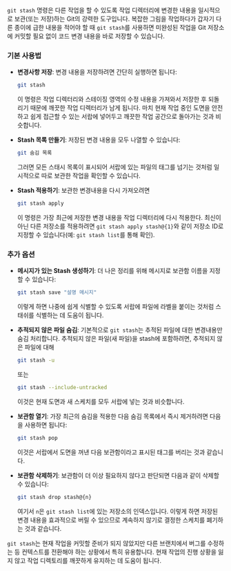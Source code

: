 `git stash` 명령은 다른 작업을 할 수 있도록 작업 디렉터리에 변경한 내용을 일시적으로 보관(또는 저장)하는 Git의 강력한 도구입니다. 복잡한 그림을 작업하다가 갑자기 다른 종이에 급한 내용을 적어야 할 때 `git stash`를 사용하면 미완성된 작업을 Git 저장소에 커밋할 필요 없이 코드 변경 내용을 바로 저장할 수 있습니다.

### 기본 사용법

- **변경사항 저장**: 변경 내용을 저장하려면 간단히 실행하면 됩니다:

  ```bash
  git stash
  ```

  이 명령은 작업 디렉터리와 스테이징 영역의 수정 내용을 가져와서 저장한 후 되돌리기 때문에 깨끗한 작업 디렉터리가 남게 됩니다. 마치 현재 작업 중인 도면을 안전하고 쉽게 접근할 수 있는 서랍에 넣어두고 깨끗한 작업 공간으로 돌아가는 것과 비슷합니다.

- **Stash 목록 만들기**: 저장된 변경 내용을 모두 나열할 수 있습니다:

  ```bash
  git 숨김 목록
  ```

  그러면 모든 스태시 목록이 표시되어 서랍에 있는 파일의 태그를 넘기는 것처럼 일시적으로 따로 보관한 작업을 확인할 수 있습니다.

- **Stash 적용하기**: 보관한 변경내용을 다시 가져오려면
  ```bash
  git stash apply
  ```
  이 명령은 가장 최근에 저장한 변경 내용을 작업 디렉터리에 다시 적용한다. 최신이 아닌 다른 저장소를 적용하려면 `git stash apply stash@{1}`와 같이 저장소 ID로 지정할 수 있습니다(예: `git stash list`를 통해 확인).

### 추가 옵션

- **메시지가 있는 Stash 생성하기**: 더 나은 정리를 위해 메시지로 보관함 이름을 지정할 수 있습니다:

  ```bash
  git stash save "설명 메시지"
  ```

  이렇게 하면 나중에 쉽게 식별할 수 있도록 서랍에 파일에 라벨을 붙이는 것처럼 스태쉬를 식별하는 데 도움이 됩니다.

- **추적되지 않은 파일 숨김**: 기본적으로 `git stash`는 추적된 파일에 대한 변경내용만 숨김 처리합니다. 추적되지 않은 파일(새 파일)을 stash에 포함하려면, 추적되지 않은 파일에 대해

  ```bash
  git stash -u
  ```

  또는

  ```bash
  git stash --include-untracked
  ```

  이것은 현재 도면과 새 스케치를 모두 서랍에 넣는 것과 비슷합니다.

- **보관함 열기**: 가장 최근의 숨김을 적용한 다음 숨김 목록에서 즉시 제거하려면 다음을 사용하면 됩니다:

  ```bash
  git stash pop
  ```

  이것은 서랍에서 도면을 꺼낸 다음 보관함이라고 표시된 태그를 버리는 것과 같습니다.

- **보관함 삭제하기**: 보관함이 더 이상 필요하지 않다고 판단되면 다음과 같이 삭제할 수 있습니다:
  ```bash
  git stash drop stash@{n}
  ```
  여기서 `n`은 `git stash list`에 있는 저장소의 인덱스입니다. 이렇게 하면 저장된 변경 내용을 효과적으로 버릴 수 있으므로 계속하지 않기로 결정한 스케치를 폐기하는 것과 같습니다.

`git stash`는 현재 작업을 커밋할 준비가 되지 않았지만 다른 브랜치에서 버그를 수정하는 등 컨텍스트를 전환해야 하는 상황에서 특히 유용합니다. 현재 작업의 진행 상황을 잃지 않고 작업 디렉토리를 깨끗하게 유지하는 데 도움이 됩니다.
